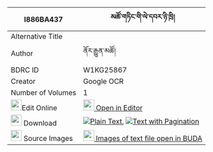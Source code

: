 |I886BA437|མཚོ་གཏིང་གི་ལེ་དབར་ཉི་ཁྲི། 
| --- | --- 
|Alternative Title |
|Author| ནོར་རྒྱུན་མཚོ།
|BDRC ID | W1KG25867
|Creator | Google OCR
|Number of Volumes| 1
|<img width="25" src="https://img.icons8.com/color/25/000000/edit-property.png">Edit Online| [<img width="25" src="https://avatars.githubusercontent.com/u/45091458?s=200&v=4"> Open in Editor](http://editor.openpecha.org/I886BA437)
|<img width="25" src="https://img.icons8.com/fluent/48/000000/download-2.png"/>  Download | [![](https://img.icons8.com/color/20/000000/txt.png)Plain Text](https://github.com/Openpecha/I886BA437/releases/download/v1/tso_ting_gi_lewar_nyitri_plain_I886BA437.zip), [![](https://img.icons8.com/color/20/000000/txt.png)Text with Pagination](https://github.com/Openpecha/I886BA437/releases/download/v1/tso_ting_gi_lewar_nyitri_pages_I886BA437.zip)
|<img width="25" src="https://img.icons8.com/plasticine/100/000000/pictures-folder.png"/>  Source Images | [<img width="25" src="https://library.bdrc.io/icons/BUDA-small.svg"> Images of text file open in BUDA](https://library.bdrc.io/show/bdr:W1KG25867)